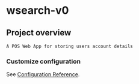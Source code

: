 # wsearch-v0

## Project overview

```
A POS Web App for storing users account details
```

### Customize configuration

See [Configuration Reference](https://cli.vuejs.org/config/).
